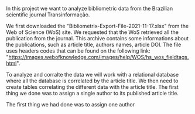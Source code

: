 In this project we want to analyze bibliometric data from the Brazilian scientific journal Transinformação.

We first downloaded the "Bibliometrix-Export-File-2021-11-17.xlsx" from the Web of Science (WoS) site. We requested that the WoS retrieved all the publication
from the journal. This archive contains some informations about the publications, such as article title, authors names, article DOI. The file uses headers
codes that can be found on the following link: "https://images.webofknowledge.com/images/help/WOS/hs_wos_fieldtags.html".

To analyze and corralte the data we will work with a relational database where all the database is correlated by the article title.
We then need to create tables correlating the different data with the article title. The first thing we done was to assign a single author to its published 
article title. 

The first thing we had done was to assign one author 